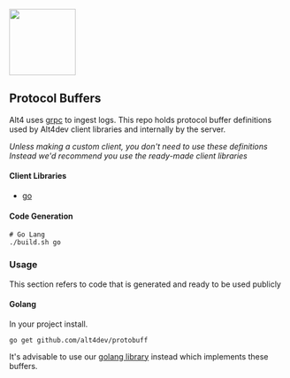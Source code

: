 <a href="https://alt4.dev"><img src="https://alt4.dev/banner.svg" alt="" height="120"></a>

## Protocol Buffers

Alt4 uses <a href="" target="_blank">grpc</a> to ingest logs.
This repo holds protocol buffer definitions used by Alt4dev 
client libraries and internally by the server.


*Unless making a custom client, you don't need to use these definitions
Instead we'd recommend you use the ready-made client libraries*

#### Client Libraries
- [go](https://github.com/alt4dev/go)

#### Code Generation
```shell script
# Go Lang
./build.sh go
```

### Usage
This section refers to code that is generated and ready to be used publicly

#### Golang
In your project install.
```shell script
go get github.com/alt4dev/protobuff
```
It's advisable to use our [golang library](https://github.com/alt4dev/go) instead
which implements these buffers.
